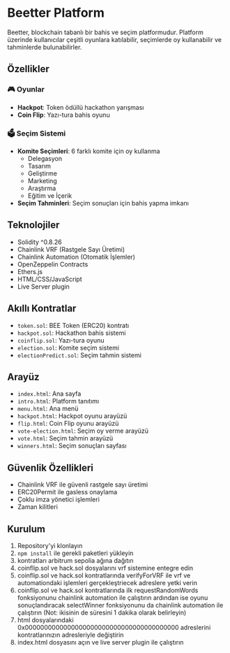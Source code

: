 # Beetter Platform

Beetter, blockchain tabanlı bir bahis ve seçim platformudur. Platform üzerinde kullanıcılar çeşitli oyunlara katılabilir, seçimlerde oy kullanabilir ve tahminlerde bulunabilirler.

## Özellikler

### 🎮 Oyunlar

- **Hackpot**: Token ödüllü hackathon yarışması
- **Coin Flip**: Yazı-tura bahis oyunu

### 🗳️ Seçim Sistemi

- **Komite Seçimleri**: 6 farklı komite için oy kullanma
  - Delegasyon
  - Tasarım
  - Geliştirme
  - Marketing
  - Araştırma
  - Eğitim ve İçerik
- **Seçim Tahminleri**: Seçim sonuçları için bahis yapma imkanı

## Teknolojiler

- Solidity ^0.8.26
- Chainlink VRF (Rastgele Sayı Üretimi)
- Chainlink Automation (Otomatik İşlemler)
- OpenZeppelin Contracts
- Ethers.js
- HTML/CSS/JavaScript
- Live Server plugin

## Akıllı Kontratlar

- `token.sol`: BEE Token (ERC20) kontratı
- `hackpot.sol`: Hackathon bahis sistemi
- `coinflip.sol`: Yazı-tura oyunu
- `election.sol`: Komite seçim sistemi
- `electionPredict.sol`: Seçim tahmin sistemi

## Arayüz

- `index.html`: Ana sayfa
- `intro.html`: Platform tanıtımı
- `menu.html`: Ana menü
- `hackpot.html`: Hackpot oyunu arayüzü
- `flip.html`: Coin Flip oyunu arayüzü
- `vote-election.html`: Seçim oy verme arayüzü
- `vote.html`: Seçim tahmin arayüzü
- `winners.html`: Seçim sonuçları sayfası

## Güvenlik Özellikleri

- Chainlink VRF ile güvenli rastgele sayı üretimi
- ERC20Permit ile gasless onaylama
- Çoklu imza yönetici işlemleri
- Zaman kilitleri

## Kurulum

1. Repository'yi klonlayın
2. `npm install` ile gerekli paketleri yükleyin
3. kontratları arbitrum sepolia ağına dağıtın
4. coinflip.sol ve hack.sol dosyalarını vrf sistemine entegre edin
5. coinflip.sol ve hack.sol kontratlarında verifyForVRF ile vrf ve automationdaki işlemleri gerçekleştriecek adreslere yetki verin
6. coinflip.sol ve hack.sol kontratlarında ilk requestRandomWords fonksiyonunu chainlink automation ile çalıştırın ardından ise oyunu sonuçlandıracak selectWinner fonksiyonunu da chainlink automation ile çalıştırın (Not: ikisinin de süresini 1 dakika olarak belirleyin)
7. html dosyalarındaki 0x0000000000000000000000000000000000000000 adreslerini kontratlarınızın adresleriyle değiştirin
8. index.html dosyasını açın ve live server plugin ile çalıştırın
